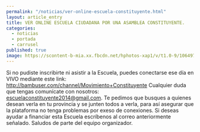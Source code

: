 ```yaml
---
permalink: "/noticias/ver-online-escuela-constituyente.html"
layout: article_entry
title: VER ONLINE ESCUELA CIUDADANA POR UNA ASAMBLEA CONSTITUYENTE.
categories: 
  - noticias
  - portada
  - carrusel
published: true
image: https://scontent-b-mia.xx.fbcdn.net/hphotos-xap1/v/t1.0-9/10649730_10152701413481397_5769166916815056899_n.jpg?oh=1468be7a472b258fcc02ef8c4b93d786&oe=54842D2F
---
```


Si no pudiste inscribirte ni asistir a la Escuela, puedes conectarse ese día en VIVO mediante este link: http://bambuser.com/channel/Movimiento+Constituyente
Cualquier duda que tengas comunícate con nosotros: escuelaconstituyente2014@gmail.com. 
Te pedimos que busques a quienes desean verla en tu provincia y se junten todos a verla, para así asegurar que la plataforma no tenga problemas por exeso de conexiones.
Si deseas ayudar a financiar esta Escuela escríbenos al correo anteriormente señalado.
Saludos de parte del equipo organizador.

